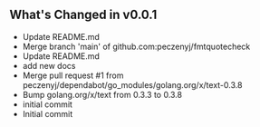 ## What's Changed in v0.0.1
* Update README.md
* Merge branch 'main' of github.com:peczenyj/fmtquotecheck
* Update README.md
* add new docs
* Merge pull request #1 from peczenyj/dependabot/go_modules/golang.org/x/text-0.3.8
* Bump golang.org/x/text from 0.3.3 to 0.3.8
* initial commit
* Initial commit

<!-- generated by git-cliff -->

